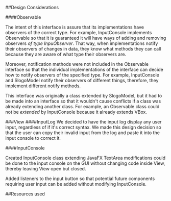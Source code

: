 
##Design Considerations

####Observable

The intent of this interface is assure that its implementations have observers of the correct type.
For example, InputConsole implements Observable<InputObserver> so that it is guaranteed it will
have ways of adding and removing observers *of type InpuObserver*. That way, when implementations 
notify their observers of changes in data, they know what methods they can call because they are aware
of what type their observers are. 

Moreover, notification methods were not included in the Observable interface so that the individual
implementations of the interface can decide how to notify observers of the specified type. For example,
InputConsole and SlogoModel notify their observers of different things, therefore, they implement
different notify methods. 

This interface was originally a class extended by SlogoModel, but it had to be made into an interface so
that it wouldn't cause conflicts if a class was already extending another class. For example, an Observable 
class could not be *extended* by InputConsole because it already extends VBox.

###View
####InputLog
We decided to have the input log display any user input, regardless of if it's correct syntax.
We made this design decision so that the user can copy their invalid input from the log and paste
it into the input console to correct it.

####InputConsole

Created InputConsole class extending JavaFX TextArea modifications could be 
done to the input console on the GUI without changing code inside View, thereby leaving
View open but closed.

Added listeners to the input button so that potential future components requiring user input can be added 
without modifying InputConsole.

##Resources used 

[comment]: <> (- [Accessing private methods and variables for unit testing]&#40;https://stackoverflow.com/questions/34571/how-do-i-test-a-private-function-or-a-class-that-has-private-methods-fields-or&#41;)


